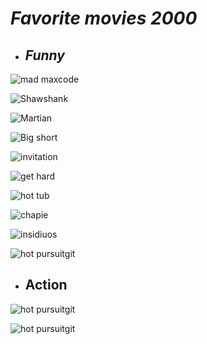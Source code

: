 # *Favorite movies 2000*
  +  ## *Funny*



![mad maxcode](https://upload.wikimedia.org/wikipedia/en/d/dc/Jumanji_Welcome_to_the_Jungle.png)


  ![Shawshank](https://upload.wikimedia.org/wikipedia/en/thumb/e/eb/MazeRunnerDeathCureFinalPoster.jpeg/220px-MazeRunnerDeathCureFinalPoster.jpeg)


  ![Martian](https://upload.wikimedia.org/wikipedia/en/d/d6/Black_Panther_%28film%29_poster.jpg)

  ![Big short](https://upload.wikimedia.org/wikipedia/en/7/74/Ready_Player_One_%28film%29.png)

  ![invitation](https://upload.wikimedia.org/wikipedia/en/3/34/Kong_Skull_Island_poster.jpg)

  ![get hard](https://upload.wikimedia.org/wikipedia/en/e/ed/Wonder_Woman_%282017_film%29.jpg)

  ![hot tub](https://upload.wikimedia.org/wikipedia/en/e/e6/Overlord2018Poster.jpg)

  ![chapie](https://upload.wikimedia.org/wikipedia/en/a/af/Star_Wars_The_Rise_of_Skywalker_poster.jpg)

  ![insidiuos](https://upload.wikimedia.org/wikipedia/en/2/2e/Inception_%282010%29_theatrical_poster.jpg)

  ![hot pursuitgit](https://upload.wikimedia.org/wikipedia/en/6/6f/Machete_poster.jpg)

  + ## Action

  ![hot pursuitgit](https://upload.wikimedia.org/wikipedia/en/9/98/John_Wick_TeaserPoster.jpg)

![hot pursuitgit](https://upload.wikimedia.org/wikipedia/en/1/10/American_Sniper_poster.jpg)




  



  